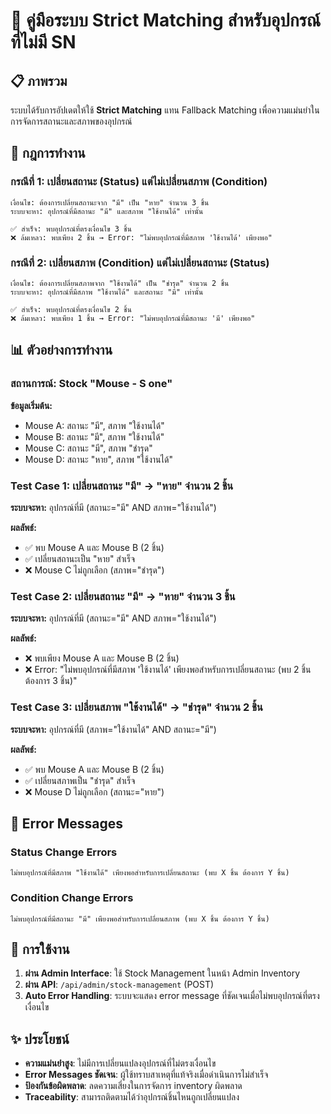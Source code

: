# 🎯 คู่มือระบบ Strict Matching สำหรับอุปกรณ์ที่ไม่มี SN

## 📋 ภาพรวม

ระบบได้รับการอัปเดตให้ใช้ **Strict Matching** แทน Fallback Matching เพื่อความแม่นยำในการจัดการสถานะและสภาพของอุปกรณ์

## 🔄 กฎการทำงาน

### กรณีที่ 1: เปลี่ยนสถานะ (Status) แต่ไม่เปลี่ยนสภาพ (Condition)

```
เงื่อนไข: ต้องการเปลี่ยนสถานะจาก "มี" เป็น "หาย" จำนวน 3 ชิ้น
ระบบจะหา: อุปกรณ์ที่มีสถานะ "มี" และสภาพ "ใช้งานได้" เท่านั้น

✅ สำเร็จ: พบอุปกรณ์ที่ตรงเงื่อนไข 3 ชิ้น
❌ ล้มเหลว: พบเพียง 2 ชิ้น → Error: "ไม่พบอุปกรณ์ที่มีสภาพ 'ใช้งานได้' เพียงพอ"
```

### กรณีที่ 2: เปลี่ยนสภาพ (Condition) แต่ไม่เปลี่ยนสถานะ (Status)

```
เงื่อนไข: ต้องการเปลี่ยนสภาพจาก "ใช้งานได้" เป็น "ชำรุด" จำนวน 2 ชิ้น
ระบบจะหา: อุปกรณ์ที่มีสภาพ "ใช้งานได้" และสถานะ "มี" เท่านั้น

✅ สำเร็จ: พบอุปกรณ์ที่ตรงเงื่อนไข 2 ชิ้น
❌ ล้มเหลว: พบเพียง 1 ชิ้น → Error: "ไม่พบอุปกรณ์ที่มีสถานะ 'มี' เพียงพอ"
```

## 📊 ตัวอย่างการทำงาน

### สถานการณ์: Stock "Mouse - S one"

**ข้อมูลเริ่มต้น:**
- Mouse A: สถานะ "มี", สภาพ "ใช้งานได้"
- Mouse B: สถานะ "มี", สภาพ "ใช้งานได้" 
- Mouse C: สถานะ "มี", สภาพ "ชำรุด"
- Mouse D: สถานะ "หาย", สภาพ "ใช้งานได้"

### Test Case 1: เปลี่ยนสถานะ "มี" → "หาย" จำนวน 2 ชิ้น

**ระบบจะหา:** อุปกรณ์ที่มี (สถานะ="มี" AND สภาพ="ใช้งานได้")

**ผลลัพธ์:** 
- ✅ พบ Mouse A และ Mouse B (2 ชิ้น)
- ✅ เปลี่ยนสถานะเป็น "หาย" สำเร็จ
- ❌ Mouse C ไม่ถูกเลือก (สภาพ="ชำรุด")

### Test Case 2: เปลี่ยนสถานะ "มี" → "หาย" จำนวน 3 ชิ้น

**ระบบจะหา:** อุปกรณ์ที่มี (สถานะ="มี" AND สภาพ="ใช้งานได้")

**ผลลัพธ์:**
- ❌ พบเพียง Mouse A และ Mouse B (2 ชิ้น)
- ❌ Error: "ไม่พบอุปกรณ์ที่มีสภาพ 'ใช้งานได้' เพียงพอสำหรับการเปลี่ยนสถานะ (พบ 2 ชิ้น ต้องการ 3 ชิ้น)"

### Test Case 3: เปลี่ยนสภาพ "ใช้งานได้" → "ชำรุด" จำนวน 2 ชิ้น

**ระบบจะหา:** อุปกรณ์ที่มี (สภาพ="ใช้งานได้" AND สถานะ="มี")

**ผลลัพธ์:**
- ✅ พบ Mouse A และ Mouse B (2 ชิ้น)
- ✅ เปลี่ยนสภาพเป็น "ชำรุด" สำเร็จ
- ❌ Mouse D ไม่ถูกเลือก (สถานะ="หาย")

## 🚨 Error Messages

### Status Change Errors
```
ไม่พบอุปกรณ์ที่มีสภาพ "ใช้งานได้" เพียงพอสำหรับการเปลี่ยนสถานะ (พบ X ชิ้น ต้องการ Y ชิ้น)
```

### Condition Change Errors
```
ไม่พบอุปกรณ์ที่มีสถานะ "มี" เพียงพอสำหรับการเปลี่ยนสภาพ (พบ X ชิ้น ต้องการ Y ชิ้น)
```

## 🔧 การใช้งาน

1. **ผ่าน Admin Interface**: ใช้ Stock Management ในหน้า Admin Inventory
2. **ผ่าน API**: `/api/admin/stock-management` (POST)
3. **Auto Error Handling**: ระบบจะแสดง error message ที่ชัดเจนเมื่อไม่พบอุปกรณ์ที่ตรงเงื่อนไข

## ✨ ประโยชน์

- **ความแม่นยำสูง**: ไม่มีการเปลี่ยนแปลงอุปกรณ์ที่ไม่ตรงเงื่อนไข
- **Error Messages ชัดเจน**: ผู้ใช้ทราบสาเหตุที่แท้จริงเมื่อดำเนินการไม่สำเร็จ
- **ป้องกันข้อผิดพลาด**: ลดความเสี่ยงในการจัดการ inventory ผิดพลาด
- **Traceability**: สามารถติดตามได้ว่าอุปกรณ์ชิ้นไหนถูกเปลี่ยนแปลง
